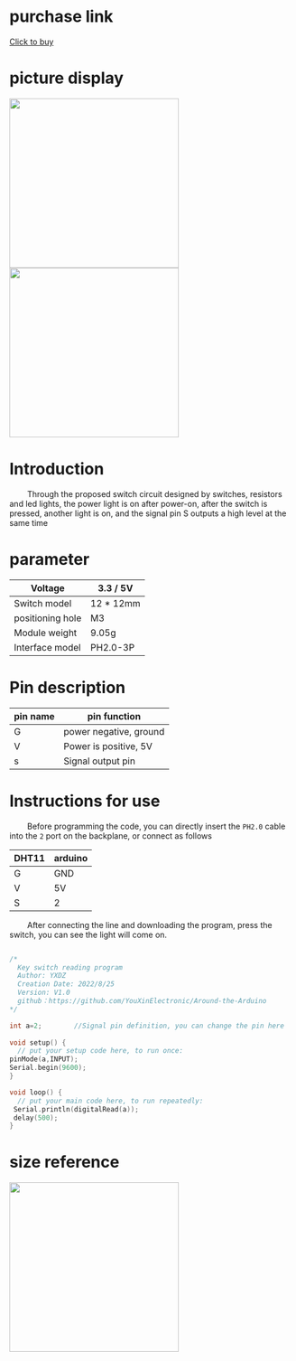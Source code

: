 # purchase link

[Click to buy]()

# picture display

<img src="https://raw.githubusercontent.com/YouXinElectronic/Around-the-Arduino/main/Key_Module/image/top.jpg " width="300"><img src="https://raw.githubusercontent.com/YouXinElectronic/Around-the-Arduino/main/Key_Module/image/bottom.jpg" width="300">

# Introduction
&nbsp;&nbsp;&nbsp;&nbsp;&nbsp;&nbsp;&nbsp;
Through the proposed switch circuit designed by switches, resistors and led lights, the power light is on after power-on, after the switch is pressed, another light is on, and the signal pin S outputs a high level at the same time

# parameter
| Voltage | 3.3 / 5V |
|--|--|
| Switch model | 12 * 12mm |
| positioning hole | M3 |
| Module weight | 9.05g |
| Interface model | PH2.0-3P |

# Pin description

| pin name | pin function |
|--|--|
| G | power negative, ground |
| V | Power is positive, 5V |
| s | Signal output pin |


# Instructions for use
&nbsp;&nbsp;&nbsp;&nbsp;&nbsp;&nbsp;&nbsp;
Before programming the code, you can directly insert the `PH2.0` cable into the `2` port on the backplane, or connect as follows

| DHT11 | arduino |
|--|--|
| G | GND |
| V | 5V |
| S | 2 |

&nbsp;&nbsp;&nbsp;&nbsp;&nbsp;&nbsp;&nbsp;
After connecting the line and downloading the program, press the switch, you can see the light will come on.

```cpp

/*
  Key switch reading program
  Author: YXDZ
  Creation Date: 2022/8/25
  Version: V1.0
  github：https://github.com/YouXinElectronic/Around-the-Arduino
*/

int a=2;        //Signal pin definition, you can change the pin here
 
void setup() {
  // put your setup code here, to run once:
pinMode(a,INPUT);
Serial.begin(9600);  
}

void loop() {
  // put your main code here, to run repeatedly:
 Serial.println(digitalRead(a)); 
 delay(500);
}


```

# size reference

<img src="https://raw.githubusercontent.com/YouXinElectronic/Around-the-Arduino/main/Key_Module/image/Dimensions.jpg" width="300">
